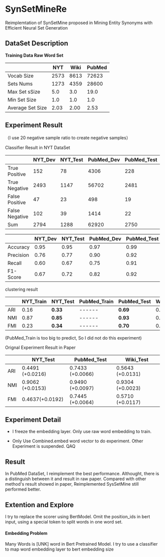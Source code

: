 # SynSetMineRe
Reimplemtation of SynSetMine proposed in Mining Entity Synonyms with Efficient Neural Set Generation


## DataSet Description

**Training Data Raw Word Set**

|                  | NYT  | Wiki | PubMed |
| ---------------- | ---- | ---- | ------ |
| Vocab Size       | 2573 | 8613 | 72623  |
| Sets Nums        | 1273 | 4359 | 28600  |
| Max Set sSize    | 5.0  | 3.0  | 19.0   |
| Min Set Size     | 1.0  | 1.0  | 1.0    |
| Average Set Size | 2.03 | 2.00 | 2.53   |



## Experiment Result

（I use 20 negative sample ratio to create negative samples）

Classifier Result in NYT DataSet

|                | NYT_Dev | NYT_Test | PubMed_Dev | PubMed_Test | Wiki_Dev | Wiki_Test |
| -------------- | ----------- | ------------ | ---- | ---- | ---- | ---- |
| True Positive  | 152 | 78 | 4306 | 228 |  638  |206|
| True Negative  | 2493 | 1147 | 56702 | 2481 |  8616   |2532|
| False Positive | 47 | 23 | 498 | 19 |   94  |28|
| False Negative | 102 | 39 | 1414 | 22 |   233   |50|
| Sum | 2794 | 1288 | 62920 | 2750 | 9581 |2816|



|                | NYT_Dev | NYT_Test | PubMed_Dev | PubMed_Test | Wiki_Dev |Wiki_Test|
| -------------- | ----------- | ------------ | ---- | ---- | ---- | ---- |
| Accuracy | 0.95 | 0.95 | 0.97 | 0.99 | 0.97 |0.97|
| Precision | 0.76 | 0.77 | 0.90 | 0.92 | 0.85 |0.88|
| Recall | 0.60 | 0.67 | 0.75 | 0.91 | 0.77 |0.80|
| F1-Score | 0.67 | 0.72 | 0.82 | 0.92 | 0.81 |0.84|



clustering result

|      | NYT_Train |    NYT_Test  | PubMed_Train |PubMed_Test | Wiki_Train| Wiki_Test |
| ---- | --------- | ---- | ---- | ---- | ----|-----|
| ARI | 0.16 | **0.33** | ------ | **0.69** |0.06| **0.40** |
| NMI | 0.87 | **0.85** | ------ | **0.93** |0.83| **0.88** |
| FMI | 0.23 | **0.34** | ------       | **0.70** |0.12|**0.43**|

(PubMed_Train is too big to predict, So I did not do this experiment)



Orignal Experiment Result in Paper

|      |      NYT_Test |       PubMed_Test |       Wiki_Test |
| ---- | -------- | ----------- | ---- |
| ARI  |       0.4491 (+0.0216)       | 0.7433 (+0.0066) |      0.5643 (+0.0131)      |
| NMI  |       0.9062 (+0.0153)       | 0.9490 (+0.0097) |      0.9304 (+0.0023)      |
| FMI  |       0.4637(+0.0192)       | 0.7445 (+0.0064) |      0.5710 (+0.0117)      |



## Experiment Detail

- I freeze the embedding layer. Only use raw word embedding to train.

- Only Use Combined.embed word vector to do experiment. Other Experiment is suspended. QAQ

  



## Result

In PubMed DataSet, I reimplement the best performance. Althought, there is a distinguish between it and result in raw paper. Compared with other method's result showed in paper, Reimplemented SysSetMine still performed better.









## Extention and Explore

I try to replace the scorer using BertModel. Omit the position_ids in bert input, using a special token to split words in one word set.



#### Embedding Problem

Many Words is [UNK] word in Bert Pretrained Model.  I try to use a classifier to map word embedding layer to bert embedding size